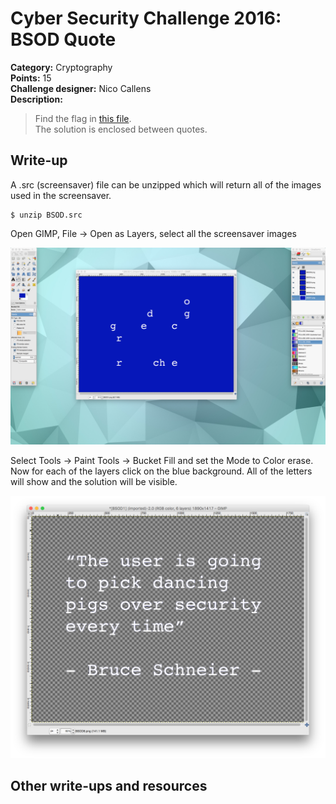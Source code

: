 # Cyber Security Challenge 2016: BSOD Quote

**Category:** Cryptography  
**Points:** 15  
**Challenge designer:** Nico Callens  
**Description:**  
> Find the flag in [this file](https://s3-eu-west-1.amazonaws.com/be.cscbe.challenges/Cryptography+-+BSOD+quote+-+Nico+Callens/BSOD.scr).  
> The solution is enclosed between quotes.

## Write-up
A .src (screensaver) file can be unzipped which will return all of the images used in the screensaver.
```
$ unzip BSOD.src
```

Open GIMP, File -> Open as Layers, select all the screensaver images

![start](images/start.png)

Select Tools -> Paint Tools -> Bucket Fill and set the Mode to Color erase.
Now for each of the layers click on the blue background. All of the letters will show and the solution will be visible.

![solution](images/solution.png)

## Other write-ups and resources

